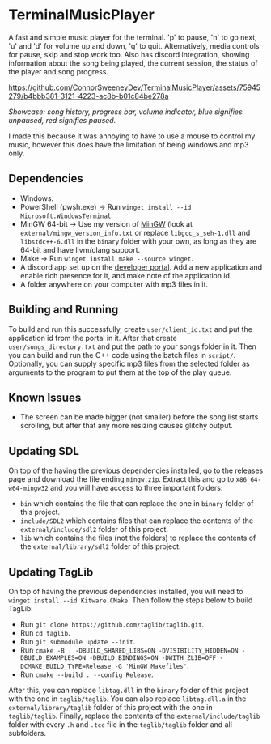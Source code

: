 # TerminalMusicPlayer
A fast and simple music player for the terminal. 'p' to pause, 'n' to go next, 'u' and 'd' for
volume up and down, 'q' to quit. Alternatively, media controls for pause, skip and stop work too.
Also has discord integration, showing information about the song being played, the current session,
the status of the player and song progress.

https://github.com/ConnorSweeneyDev/TerminalMusicPlayer/assets/75945279/b4bbb381-3121-4223-ac8b-b01c84be278a

*Showcase: song history, progress bar, volume indicator, blue signifies unpaused, red signifies
paused.*

I made this because it was annoying to have to use a mouse to control my music, however this does
have the limitation of being windows and mp3 only. 

## Dependencies
- Windows.
- PowerShell (pwsh.exe) &rightarrow; Run `winget install --id Microsoft.WindowsTerminal`.
- MinGW 64-bit &rightarrow; Use my version of [MinGW](https://winlibs.com/) (look at
  `external/mingw_version_info.txt` or replace `libgcc_s_seh-1.dll` and `libstdc++-6.dll` in the
  `binary` folder with your own, as long as they are 64-bit and have llvm/clang support.
- Make &rightarrow; Run `winget install make --source winget`.
- A discord app set up on the [developer portal](https://discord.com/developers/applications). Add a
  new application and enable rich presence for it, and make note of the application id.
- A folder anywhere on your computer with mp3 files in it.

## Building and Running
To build and run this successfully, create `user/client_id.txt` and put the application id from the
portal in it. After that create `user/songs_directory.txt` and put the path to your songs folder in
it. Then you can build and run the C++ code using the batch files in `script/`. Optionally, you can
supply specific mp3 files from the selected folder as arguments to the program to put them at the
top of the play queue.

## Known Issues
- The screen can be made bigger (not smaller) before the song list starts scrolling, but after that
  any more resizing causes glitchy output.

## Updating SDL
On top of the having the previous dependencies installed, go to the releases page and download the
file ending `mingw.zip`. Extract this and go to `x86_64-w64-mingw32` and you will have access to
three important folders:
- `bin` which contains the file that can replace the one in `binary` folder of this project.
- `include/SDL2` which contains files that can replace the contents of the `external/include/sdl2`
  folder of this project.
- `lib` which contains the files (not the folders) to replace the contents of the
  `external/library/sdl2` folder of this project.

## Updating TagLib
On top of having the previous dependencies installed, you will need to `winget install --id
Kitware.CMake`. Then follow the steps below to build TagLib:
- Run `git clone https://github.com/taglib/taglib.git`. 
- Run `cd taglib`.
- Run `git submodule update --init`.
- Run `cmake -B . -DBUILD_SHARED_LIBS=ON -DVISIBILITY_HIDDEN=ON -DBUILD_EXAMPLES=ON
  -DBUILD_BINDINGS=ON -DWITH_ZLIB=OFF -DCMAKE_BUILD_TYPE=Release -G 'MinGW Makefiles'`.
- Run `cmake --build . --config Release`.

After this, you can replace `libtag.dll` in the `binary` folder of this project with the one in
`taglib/taglib`. You can also replace `libtag.dll.a` in the `external/library/taglib` folder of this
project with the one in `taglib/taglib`. Finally, replace the contents of the
`external/include/taglib` folder with every `.h` and `.tcc` file in the `taglib/taglib` folder and
all subfolders.
